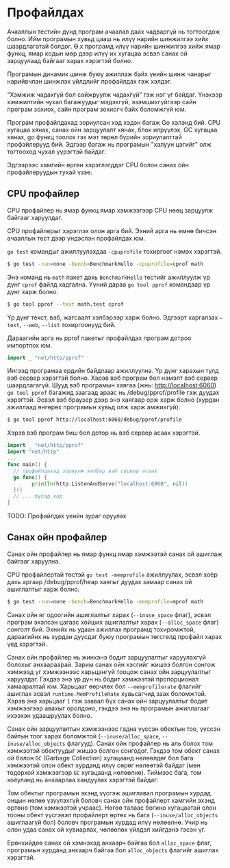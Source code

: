 # Профайлдах

Ачааллын тестийн дүнд програм ачаалал даах чадваргүй нь тогтоогдож болно. Ийм програмын хувьд цааш нь илүү нарийн шинжилгээ хийх шаардлагатай болдог. Ө.х програмд илүү нарийн шинжилгээ хийж ямар функц, ямар кодын мөр дээр илүү их хугацаа эсвэл санах ой зарцуулаад байгааг харах хэрэгтэй болно.

Програмын динамик шинж буюу ажиллаж байх үеийн шинж чанарыг нарийвчлан шинжлэх үйлдлийг профайлдах гэж хэлдэг.

“Хэмжиж чадахгүй бол сайжруулж чадахгүй” гэж нэг үг байдаг. Үнэхээр хэмжилтийн чухал багажуудыг мэдэхгүй, эзэмшихгүйгээр сайн програм зохиох, сайн програм зохиогч байх боломжгүй юм.

Програм профайлдахад зориулсан хэд хэдэн багаж Go хэлэнд бий. CPU хугацаа хянах, санах ойн зарцуулалт хянах, блок илрүүлэх, GC хугацаа хянах, go функц тоолох гэх мэт төрөл бүрийн зориулалттай профайлерууд бий. Эдгээр багаж нь програмын "халуун цэгийг" олж тогтооход чухал үүрэгтэй байдаг.

Эдгээрээс хамгийн өргөн хэрэглэгддэг CPU болон санах ойн профайлеруудын тухай үзэе.

## CPU профайлер

CPU профайлер нь ямар функц ямар хэмжээгээр CPU нөөц зарцуулж байгааг харуулдаг.

CPU профайлерыг хэрэглэх олон арга бий. Эхний арга нь өмнө бичсэн ачааллын тест дээр үндэслэн профайлдах юм.

`go test` командыг ажиллуулахдаа `-cpuprofile` тохиргоог нэмэх хэрэгтэй.

```sh
$ go test -run=none -bench=BenchmarkHello -cpuprofile=cprof math
```

Энэ команд нь `math` пакет дахь `BenchmarkHello` тестийг ажиллуулж үр дүнг `cprof` файлд хадгална. Үүний дараа `go tool pprof` командаар үр дүнг харж болно.

```sh
$ go tool pprof --text math.test cprof
```

Үр дүнг текст, вэб, жагсаалт хэлбэрээр харж болно. Эдгээрт харгалзах `–text`, `--web`, `--list` тохиргоонууд бий.

Дараагийн арга нь pprof пакетыг профайлдах програм дотроо импортлох юм.

```go
import _ "net/http/pprof"
```

Ингээд програмаа ердийн байдлаар ажиллуулна. Үр дүнг харахын тулд вэб сервер хэрэгтэй болно. Хэрэв вэб програм бол нэмэлт вэб сервер шаардлагагүй. Шууд вэб програмын хаягаа \(жнь: [http://localhost:6060](http://localhost:6060)\) `go tool pprof` багажид заагаад араас нь /debug/pprof/profile гэж дуудах хэрэгтэй. Эсвэл вэб браузер дээр энэ хаягаар орж харж болно \(хурдан ажиллаад өнгөрөх програмын хувьд олж харж амжихгүй\).

```sh
$ go tool pprof http://localhost:6060/debug/pprof/profile
```

Хэрэв вэб програм биш бол дотор нь вэб сервер асаах хэрэгтэй.

```go
import _ "net/http/pprof"
import "net/http"
...
func main() {
  // профайлдахад зориулж хялбар вэб сервер асаах
  go func() {
        println(http.ListenAndServe("localhost:6060", nil))
  }()
  // ... бусад код
}
```

TODO: Профайлдах үеийн зураг оруулах

## Санах ойн профайлер

Санах ойн профайлер нь ямар функц ямар хэмжээтэй санах ой ашиглаж байгааг харуулна.

CPU профайлертай төстэй `go test -memprofile` ажиллуулах, эсвэл хоёр дахь аргаар /debug/pprof/heap хаягыг дуудах замаар санах ой ашиглалтыг харж болно.

```sh
$ go test -run=none -bench=BenchmarkHello -memprofile=mprof math
```

Санах ойн яг одоогийн ашиглалтыг харах \(`--inuse_space` флаг\), эсвэл програм эхэлсэн цагаас хойших ашиглалтыг харах \(`--alloc_space` флаг\) сонголт бий. Эхнийх нь удаан ажиллах програмд тохиромжтой, дараагийнх нь хурдан дуусдаг буюу програмын төгсгөлд профайл харах үед хэрэгтэй.

Санах ойн профайлер нь жинхэнэ бодит зарцуулалтыг харуулахгүй болохыг анхаараарай. Зарим санах ойн хэсгийг жишээ болгон сонгож хэмжээд уг хэмжээнээс харьцангуй тооцож санах ойн зарцуулалтыг харуулдаг. Гэхдээ энэ үр дүн нь бодит хэмжээтэй пропорционал хамааралтай юм. Харьцааг өөрчлөх бол `--memprofilerate` флагийг ашиглах эсвэл `runtime.MemProfileRate` хувьсагчид заах боломжтой. Хэрэв энэ харьцааг `1` гэж заавал бүх санах ойн зарцуулалтыг бодит хэмжээгээр авахыг оролдоно, гэхдээ энэ нь програмын ажиллагааг ихээхэн удаашруулах болно.

Санах ойн зарцуулалтын хэмжээнээс гадна үүссэн обектын тоо, үүссэн байтын тоог харах боломжтой \(`--inuse/alloc_space`, `--inuse/alloc_objects` флагууд\). Санах ойн профайлер нь аль болох том хэмжээтэй обектуудыг жишээ болгон сонгодог. Гэхдээ том обект санах ой болон `GC` \(Garbage Collection\) хугацаанд нөлөөлдөг бол бага хэмжээтэй олон обект хурданд илүү сөрөг нөлөөтэй байдаг \(мөн тодорхой хэмжээгээр `GC` хугацаанд нөлөөлнө\). Тиймээс бага, том  хоёуланд нь анхаарлаа хандуулах хэрэгтэй байдаг.

Том обектыг програмын эхэнд үүсгэж ашиглавал програмын хурдад онцын нөлөө үзүүлэхгүй боловч санах ойн профайлерт хамгийн эхэнд өртөнө \(том хэмжээтэй учраас\). Нөгөө талаас богино хугацаатай олон тооны обект үүсгэвэл профайлерт өртөх нь бага \(`--inuse/alloc_objects` ашиглаагүй бол\) боловч програмын хурдад илүү нөлөөлнө. Учир нь олон удаа санах ой хувиарлах, чөлөөлөх үйлдэл хийгдэнэ гэсэн үг.

Ерөнхийдөө санах ой хэмнэхэд анхаарч байгаа бол `alloc_space` флаг, програмын хурданд анхаарч байгаа бол `alloc_objects` флагийг ашиглах хэрэгтэй.

